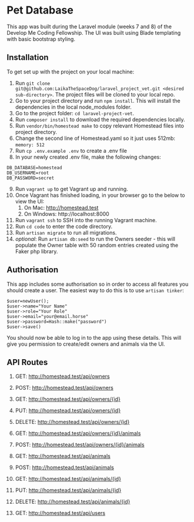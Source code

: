 # Pet Database
This app was built during the Laravel module (weeks 7 and 8) of the Develop Me Coding Fellowship. The UI was built using Blade templating with basic bootstrap styling.

## Installation
To get set up with the project on your local machine:

1.  Run `git clone git@github.com:LaikaTheSpaceDog/laravel_project_vet.git <desired sub-directory>`. The project files will be cloned to your local repo.
2.  Go to your project directory and run `npm install`. This will install the dependencies in the local node_modules folder.
3.  Go to the project folder: `cd laravel-project-vet`.
4.  Run `composer install` to download the required dependencies locally.
5.  Run `vendor/bin/homestead make` to copy relevant Homestead files into project directory.
6.  Change the second line of Homestead.yaml so it just uses 512mb: `memory: 512`
7.  Run `cp .env.example .env` to create a .env file
8.  In your newly created .env file, make the following changes:
   ````
   DB_DATABASE=homestead
   DB_USERNAME=root
   DB_PASSWORD=secret
   ````
9. Run `vagrant up` to get Vagrant up and running.
10. Once Vagrant has finished loading, in your browser go to the below to view the UI:
    1.  On Mac: http://homestead.test
    2.  On Windows: http://localhost:8000
11. Run `vagrant ssh` to SSH into the running Vagrant machine.
12. Run `cd code` to enter the code directory.
13. Run `artisan migrate` to run all migrations.
14. _optional_: Run `artisan db:seed` to run the Owners seeder - this will populate the Owner table with 50 random entries created using the Faker php library.

## Authorisation
This app includes some authorisation so in order to access all features you should create a user. The easiest way to do this is to use `artisan tinker`:
````
$user=newUser();
$user->name="Your Name"
$user->role="Your Role"
$user->email="your@email.horse"
$user->password=Hash::make("password")
$user->save()
````
You should now be able to log in to the app using these details. This will give you permission to create/edit owners and animals via the UI. 

## API Routes
1. GET: http://homestead.test/api/owners
2. POST: http://homestead.test/api/owners
3. GET: http://homestead.test/api/owners/{id}
4. PUT: http://homestead.test/api/owners/{id}
5. DELETE: http://homestead.test/api/owners/{id}
6. GET: http://homestead.test/api/owners/{id}/animals
7. POST: http://homestead.test/api/owners/{id}/animals
   
1. GET: http://homestead.test/api/animals
2. POST: http://homestead.test/api/animals
3. GET: http://homestead.test/api/animals/{id}
4. PUT: http://homestead.test/api/animals/{id}
5. DELETE: http://homestead.test/api/animals/{id}

1. GET: http://homestead.test/api/users
